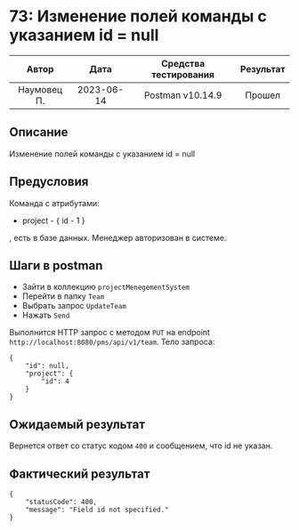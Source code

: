 # 73: Изменение полей команды с указанием id = null

|    Автор    |    Дата    | Средства тестирования | Результат |
|:-----------:|:----------:|:---------------------:|:---------:|
| Наумовец П. | 2023-06-14 |   Postman v10.14.9    |  Прошел   |

## Описание

Изменение полей команды с указанием id = null

## Предусловия

Команда с атрибутами:

* project - {
  id - 1
  }

, есть в базе данных. Менеджер авторизован в системе.

## Шаги в postman

* Зайти в коллекцию `projectMenegementSystem`
* Перейти в папку `Team`
* Выбрать запрос `UpdateTeam`
* Нажать `Send`

Выполнится HTTP запрос с методом `PUT` на endpoint `http://localhost:8080/pms/api/v1/team`. Тело запроса:

```
{
    "id": null,
    "project": {
        "id": 4
    } 
}
```

## Ожидаемый результат

Вернется ответ со статус кодом `400` и сообщением, что id не указан.

## Фактический результат

```
{
    "statusCode": 400,
    "message": "Field id not specified."
}
```